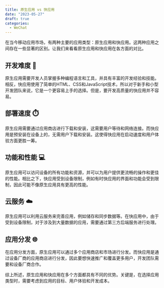 ```yaml
---
title: 原生应用 vs 快应用
date: "2023-05-27"
draft: true
categories:
  - WeChat
--- 
```


在当今移动应用市场，有两种主要的应用类型：原生应用和快应用。这两种应用之间存在一些显著的区别。让我们来看看原生应用和快应用在各方面的对比。

## 开发难度 🔧

原生应用需要开发人员掌握多种编程语言和工具，并具有丰富的开发经验和技能。相反，快应用使用了简单的HTML、CSS和JavaScript技术，所以对于新手和小型开发团队来说，它是一个更容易上手的选择。但是，要开发高质量的快应用并不容易。

## 部署速度 ⏱️

原生应用需要通过应用商店进行下载和安装，这需要用户等待和网络连接。而快应用是预安装在设备上的，无需用户下载和安装。这使得快应用在启动速度和用户体验方面更胜一筹。

## 功能和性能 💻

原生应用可以访问设备的所有功能和资源，并可以为用户提供更流畅的操作和更佳的性能。相比之下，快应用受到设备限制，例如有时快应用的界面和功能会受到限制，因此可能不像原生应用具有更高的性能。

## 云服务 ☁️

原生应用可以利用云服务来完善应用，例如储存和同步数据等。在快应用中，由于受到设备限制，对于涉及到大量数据的应用，需要通过第三方后端服务进行处理。

## 应用分发 🌐

在应用分发方面，原生应用可以通过多个应用商店和市场进行分发。而快应用是通过设备厂商的应用商店进行分发，因此要想快速推广和覆盖更多用户，开发团队需要和设备厂商合作。

综上所述，原生应用和快应用在多个方面都具有不同的优势。关键是，在选择应用类型时，需要考虑到应用的目标、用户体验和开发成本。
